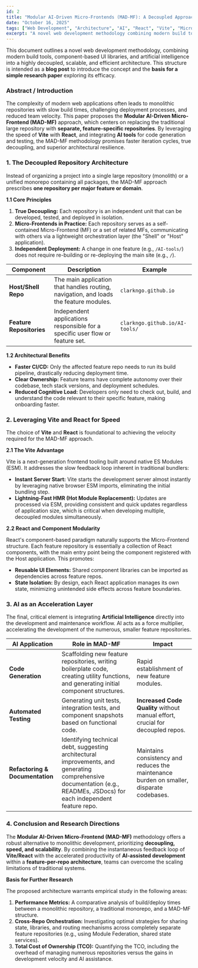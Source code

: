```yaml
---
id: 2
title: "Modular AI-Driven Micro-Frontends (MAD-MF): A Decoupled Approach to Modern Web Development"
date: "October 16, 2025"
tags: ["Web Development", "Architecture", "AI", "React", "Vite", "Micro-Frontends"]
excerpt: "A novel web development methodology combining modern build tools, component-based UI libraries, and artificial intelligence into a highly decoupled, scalable, and efficient architecture."
---
```


This document outlines a novel web development methodology, combining modern build tools, component-based UI libraries, and artificial intelligence into a highly decoupled, scalable, and efficient architecture. This structure is intended as a **blog post** to introduce the concept and the **basis for a simple research paper** exploring its efficacy.

### Abstract / Introduction

The complexity of modern web applications often leads to monolithic repositories with slow build times, challenging deployment processes, and reduced team velocity. This paper proposes the **Modular AI-Driven Micro-Frontend (MAD-MF)** approach, which centers on replacing the traditional large repository with **separate, feature-specific repositories**. By leveraging the speed of **Vite** with **React**, and integrating **AI tools** for code generation and testing, the MAD-MF methodology promises faster iteration cycles, true decoupling, and superior architectural resilience.

### 1. The Decoupled Repository Architecture

Instead of organizing a project into a single large repository (monolith) or a unified monorepo containing all packages, the MAD-MF approach prescribes **one repository per major feature or domain**.

**1.1 Core Principles**

1. **True Decoupling:** Each repository is an independent unit that can be developed, tested, and deployed in isolation.
2. **Micro-Frontends in Practice:** Each repository serves as a self-contained Micro-Frontend (MF) or a set of related MFs, communicating with others via a lightweight orchestration layer (the "Shell" or "Host" application).
3. **Independent Deployment:** A change in one feature (e.g., `/AI-tools/`) does not require re-building or re-deploying the main site (e.g., `/`).

| Component | Description | Example |
|-----------|-------------|---------|
| **Host/Shell Repo** | The main application that handles routing, navigation, and loads the feature modules. | `clarkngo.github.io` |
| **Feature Repositories** | Independent applications responsible for a specific user flow or feature set. | `clarkngo.github.io/AI-tools/` |

**1.2 Architectural Benefits**

- **Faster CI/CD:** Only the affected feature repo needs to run its build pipeline, drastically reducing deployment time.
- **Clear Ownership:** Feature teams have complete autonomy over their codebase, tech stack versions, and deployment schedules.
- **Reduced Cognitive Load:** Developers only need to check out, build, and understand the code relevant to their specific feature, making onboarding faster.

### 2. Leveraging Vite and React for Speed

The choice of **Vite** and **React** is foundational to achieving the velocity required for the MAD-MF approach.

**2.1 The Vite Advantage**

Vite is a next-generation frontend tooling built around native ES Modules (ESM). It addresses the slow feedback loop inherent in traditional bundlers:

- **Instant Server Start:** Vite starts the development server almost instantly by leveraging native browser ESM imports, eliminating the initial bundling step.
- **Lightning-Fast HMR (Hot Module Replacement):** Updates are processed via ESM, providing consistent and quick updates regardless of application size, which is critical when developing multiple, decoupled modules simultaneously.

**2.2 React and Component Modularity**

React's component-based paradigm naturally supports the Micro-Frontend structure. Each feature repository is essentially a collection of React components, with the main entry point being the component registered with the Host application. This promotes:

- **Reusable UI Elements:** Shared component libraries can be imported as dependencies across feature repos.
- **State Isolation:** By design, each React application manages its own state, minimizing unintended side effects across feature boundaries.

### 3. AI as an Acceleration Layer

The final, critical element is integrating **Artificial Intelligence** directly into the development and maintenance workflow. AI acts as a force multiplier, accelerating the development of the numerous, smaller feature repositories.

| AI Application | Role in MAD-MF | Impact |
|----------------|----------------|---------|
| **Code Generation** | Scaffolding new feature repositories, writing boilerplate code, creating utility functions, and generating initial component structures. | Rapid establishment of new feature modules. |
| **Automated Testing** | Generating unit tests, integration tests, and component snapshots based on functional code. | **Increased Code Quality** without manual effort, crucial for decoupled repos. |
| **Refactoring & Documentation** | Identifying technical debt, suggesting architectural improvements, and generating comprehensive documentation (e.g., READMEs, JSDocs) for each independent feature repo. | Maintains consistency and reduces the maintenance burden on smaller, disparate codebases. |

### 4. Conclusion and Research Directions

The **Modular AI-Driven Micro-Frontend (MAD-MF)** methodology offers a robust alternative to monolithic development, prioritizing **decoupling, speed, and scalability**. By combining the instantaneous feedback loop of **Vite/React** with the accelerated productivity of **AI-assisted development** within a **feature-per-repo architecture**, teams can overcome the scaling limitations of traditional systems.

**Basis for Further Research**

The proposed architecture warrants empirical study in the following areas:

1. **Performance Metrics:** A comparative analysis of build/deploy times between a monolithic repository, a traditional monorepo, and a MAD-MF structure.
2. **Cross-Repo Orchestration:** Investigating optimal strategies for sharing state, libraries, and routing mechanisms across completely separate feature repositories (e.g., using Module Federation, shared state services).
3. **Total Cost of Ownership (TCO):** Quantifying the TCO, including the overhead of managing numerous repositories versus the gains in development velocity and AI assistance.
